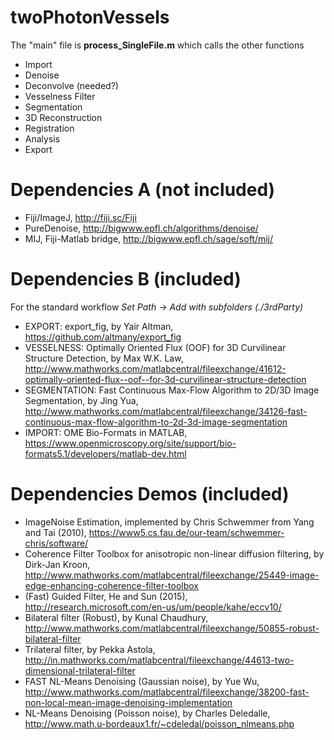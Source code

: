 # twoPhotonVessels

The "main" file is <b>process_SingleFile.m</b> which calls the other functions
- Import
- Denoise
- Deconvolve (needed?)
- Vesselness Filter
- Segmentation
- 3D Reconstruction
- Registration
- Analysis
- Export

# Dependencies A (not included)

* Fiji/ImageJ, http://fiji.sc/Fiji
* PureDenoise, http://bigwww.epfl.ch/algorithms/denoise/
* MIJ, Fiji-Matlab bridge, http://bigwww.epfl.ch/sage/soft/mij/

# Dependencies B (included)
For the standard workflow <i>Set Path -> Add with subfolders (./3rdParty)</i>

* EXPORT: export_fig, by Yair Altman, https://github.com/altmany/export_fig
* VESSELNESS: Optimally Oriented Flux (OOF) for 3D Curvilinear Structure Detection, by Max W.K. Law, http://www.mathworks.com/matlabcentral/fileexchange/41612-optimally-oriented-flux--oof--for-3d-curvilinear-structure-detection
* SEGMENTATION: Fast Continuous Max-Flow Algorithm to 2D/3D Image Segmentation, by Jing Yua, http://www.mathworks.com/matlabcentral/fileexchange/34126-fast-continuous-max-flow-algorithm-to-2d-3d-image-segmentation
* IMPORT: OME Bio-Formats in MATLAB, https://www.openmicroscopy.org/site/support/bio-formats5.1/developers/matlab-dev.html

# Dependencies Demos (included)

* ImageNoise Estimation, implemented by Chris Schwemmer from Yang and Tai (2010), https://www5.cs.fau.de/our-team/schwemmer-chris/software/
* Coherence Filter Toolbox for anisotropic non-linear diffusion filtering, by Dirk-Jan Kroon, http://www.mathworks.com/matlabcentral/fileexchange/25449-image-edge-enhancing-coherence-filter-toolbox
* (Fast) Guided Filter, He and Sun (2015), http://research.microsoft.com/en-us/um/people/kahe/eccv10/
* Bilateral filter (Robust), by Kunal Chaudhury, http://www.mathworks.com/matlabcentral/fileexchange/50855-robust-bilateral-filter
* Trilateral filter, by Pekka Astola, http://in.mathworks.com/matlabcentral/fileexchange/44613-two-dimensional-trilateral-filter
* FAST NL-Means Denoising (Gaussian noise), by Yue Wu, http://www.mathworks.com/matlabcentral/fileexchange/38200-fast-non-local-mean-image-denoising-implementation
* NL-Means Denoising (Poisson noise), by Charles Deledalle, http://www.math.u-bordeaux1.fr/~cdeledal/poisson_nlmeans.php 
